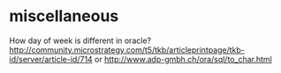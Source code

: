 # miscellaneous

How day of week is different in oracle?
http://community.microstrategy.com/t5/tkb/articleprintpage/tkb-id/server/article-id/714
or
http://www.adp-gmbh.ch/ora/sql/to_char.html

